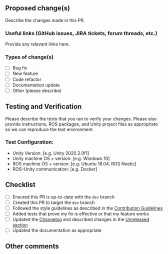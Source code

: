 ## Proposed change(s)

Describe the changes made in this PR.

### Useful links (GitHub issues, JIRA tickets, forum threads, etc.)

Provide any relevant links here.

### Types of change(s)

- [ ] Bug fix
- [ ] New feature
- [ ] Code refactor
- [ ] Documentation update
- [ ] Other (please describe)

## Testing and Verification

Please describe the tests that you ran to verify your changes. Please also provide instructions, ROS packages, and Unity project files as appropriate so we can reproduce the test environment.

### Test Configuration:
- Unity Version: [e.g. Unity 2020.2.0f1]
- Unity machine OS + version: [e.g. Windows 10]
- ROS machine OS + version: [e.g. Ubuntu 18.04, ROS Noetic]
- ROS–Unity communication: [e.g. Docker]

## Checklist
- [ ] Ensured this PR is up-to-date with the `dev` branch
- [ ] Created this PR to target the `dev` branch
- [ ] Followed the style guidelines as described in the [Contribution Guidelines](https://github.com/Unity-Technologies/ROS-TCP-Endpoint/blob/main/CONTRIBUTING.md)
- [ ] Added tests that prove my fix is effective or that my feature works
- [ ] Updated the [Changelog](https://github.com/Unity-Technologies/ROS-TCP-Endpoint/blob/dev/CHANGELOG.md) and described changes in the [Unreleased section](https://github.com/Unity-Technologies/ROS-TCP-Endpoint/blob/dev/CHANGELOG.md#unreleased)
- [ ] Updated the documentation as appropriate

## Other comments